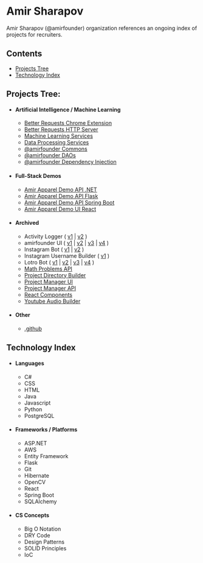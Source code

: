# Amir Sharapov

Amir Sharapov (@amirfounder) organization references an ongoing index of projects for recruiters.

## Contents

- [Projects Tree](#projects-tree)
- [Technology Index](#technology-index)

## Projects Tree:

- #### Artificial Intelligence / Machine Learning
  - [Better Requests Chrome Extension](https://github.com/amirfounder/better-reqests-chrome-extension)
  - [Better Requests HTTP Server](https://github.com/amirfounder/better-requests-http-server)
  - [Machine Learning Services](https://github.com/amirfounder/machine-learning-services)
  - [Data Processing Services](https://github.com/amirfounder/data-processing-services)
  - [@amirfounder Commons](https://github.com/amirfounder/commons)
  - [@amirfounder DAOs](https://github.com/amirfounder/daos)
  - [@amirfounder Dependency Injection](https://github.com/amirfounder/dependency-injection)

- #### Full-Stack Demos
  - [Amir Apparel Demo API .NET](https://github.com/amirfounder/amir-apparel-demo-api-dotnet)
  - [Amir Apparel Demo API Flask](https://github.com/amirfounder/amir-apparel-demo-api-flask)
  - [Amir Apparel Demo API Spring Boot](https://github.com/amirfounder/amir-apparel-demo-api-spring-boot)
  - [Amir Apparel Demo UI React](https://github.com/amirfounder/amir-apparel-demo-ui-react)

- #### Archived
  - Activity Logger (
    [v1](https://github.com/amirfounder/activity-logger-v1) |
    [v2](https://github.com/amirfounder/activity-logger-v2)
    )
  - amirfounder UI (
    [v1](https://github.com/amirfounder/amirfounder-ui-v1) |
    [v2](https://github.com/amirfounder/amirfounder-ui-v2) |
    [v3](https://github.com/amirfounder/amirfounder-ui-v3) |
    [v4](https://github.com/amirfounder/amirfounder-ui-v4)
    )
  - Instagram Bot (
    [v1](https://github.com/amirfounder/instagram-bot-v1) |
    [v2](https://github.com/amirfounder/instagram-bot-v2)
    )
  - Instagram Username Builder (
    [v1](https://github.com/amirfounder/instagram-username-builder-v1)
    )
  - Lotro Bot (
    [v1](https://github.com/amirfounder/lotro-bot-v1) |
    [v2](https://github.com/amirfounder/lotro-bot-v2) |
    [v3](https://github.com/amirfounder/lotro-bot-v3) |
    [v4](https://github.com/amirfounder/lotro-bot-v4)
    )
  - [Math Problems API](https://github.com/amirfounder/math-problems-api)
  - [Project Directory Builder](https://github.com/amirfounder/project-directory-builder)
  - [Project Manager UI](https://github.com/amirfounder/project-manager-ui)
  - [Project Manager API](https://github.com/amirfounder/project-manager-api)
  - [React Components](https://github.com/amirfounder/react-components)
  - [Youtube Audio Builder](https://github.com/amirfounder/youtube-audio-builder)

- #### Other
  - [.github](https://github.com/amirfounder/.github)

## Technology Index

- #### Languages
  - C#
  - CSS
  - HTML
  - Java
  - Javascript 
  - Python
  - PostgreSQL

- #### Frameworks / Platforms
  - ASP.NET
  - AWS
  - Entity Framework
  - Flask
  - Git
  - Hibernate
  - OpenCV
  - React
  - Spring Boot
  - SQLAlchemy

- #### CS Concepts
  - Big O Notation
  - DRY Code
  - Design Patterns
  - SOLID Principles
  - IoC
